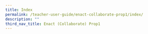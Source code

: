 ```yaml
---
title: Index
permalink: /teacher-user-guide/enact-collaborate-prop1/index/
description: ""
third_nav_title: Enact (Collaborate) Prop1
---
```

